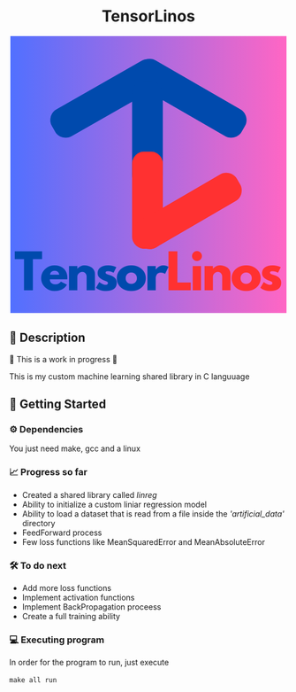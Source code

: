 <div align="center">
<h1>TensorLinos</h1>

![Logo](/images/logo.png)

</div>

## :pencil: Description
:construction: This is a work in progress :construction:

This is my custom machine learning shared library in C languuage

## :rocket: Getting Started

### :gear: Dependencies

You just need make, gcc and a linux

### :chart_with_upwards_trend: Progress so far
- Created a shared library called _linreg_
- Ability to initialize a custom liniar regression model
- Ability to load a dataset that is read from a file inside the _'artificial_data'_ directory
- FeedForward process
- Few loss functions like MeanSquaredError and MeanAbsoluteError

### :hammer_and_wrench: To do next
- Add more loss functions
- Implement activation functions
- Implement BackPropagation proceess
- Create a full training ability

### :computer: Executing program

In order for the program to run, just execute

``` make all run ```
